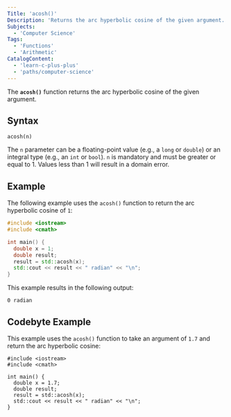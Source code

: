```yaml
---
Title: 'acosh()'
Description: 'Returns the arc hyperbolic cosine of the given argument.'
Subjects:
  - 'Computer Science'
Tags:
  - 'Functions'
  - 'Arithmetic'
CatalogContent:
  - 'learn-c-plus-plus'
  - 'paths/computer-science'
---
```


The **`acosh()`** function returns the arc hyperbolic cosine of the given argument.

## Syntax

```pseudo
acosh(n)
```

The `n` parameter can be a floating-point value (e.g., a `long` or `double`) or an integral type (e.g., an `int` or `bool`). `n` is mandatory and must be greater or equal to 1. Values less than 1 will result in a domain error.

## Example

The following example uses the `acosh()` function to return the arc hyperbolic cosine of `1`:

```cpp
#include <iostream>
#include <cmath>

int main() {
  double x = 1;
  double result;
  result = std::acosh(x);
  std::cout << result << " radian" << "\n";
}
```

This example results in the following output:

```shell
0 radian
```

## Codebyte Example

This example uses the `acosh()` function to take an argument of `1.7` and return the arc hyperbolic cosine:

```codebyte/cpp
#include <iostream>
#include <cmath>

int main() {
  double x = 1.7;
  double result;
  result = std::acosh(x);
  std::cout << result << " radian" << "\n";
}
```
